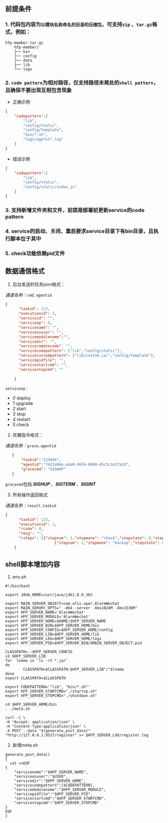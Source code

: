 ## 前提条件
### 1. 代码包内容为`以模块名称命名的目录的压缩包`，可支持`zip` 、`tar.gz`格式，例如：
```shell
hfp-member.tar.gz
    hfp-member/
    ├── bin
    ├── config
    ├── data
    ├── lib
    └── logs
```
### 2. `code pattern`为相对路径，仅支持路径末尾处的`shell pattern`，且确保不要出现互相包含现象
- 正确示例
```json
{
    "codepattern":[
        "lib",
        "config/static",
        "config/template",
        "bin/*.sh",
        "logs/age?nt*.log"
    ]
}
```

- 错误示例
```json
{
    "codepattern":[
        "lib",
        "config/static",
        "config/static/index.js"
    ]
}
```
### 3. 支持新增文件夹和文件，前提是部署前更新service的code pattern
### 4. service的启动、关闭、重启要求service目录下有bin目录，且执行脚本位于其中
### 5. check功能依赖pid文件
## 数据通信格式

1. 后台发送的任务json格式：

*通道名称：*`cmd.agentid`

```json
{
      "taskid": 123,
      "executionid": 1,
      "serviceid": "",
      "serviceop": 0,
      "servicename": "",
      "serviceosuser": "",
      "servicemodulename":"",
      "servicedir": "",
      "serviceremotecode": "",
      "servicecodepattern": ["lib","config/static"],
      "servicecustompattern": ["lib/custom.jar","config/template"],
      "servicepidfile": "",
      "servicestartcmd": "",
      "servicestopcmd": ""
      
    }

```
`serviceop：`

- *0* deploy
- *1* upgrade
- *2* start
- *3* stop
- *4* restart
- *5* check

2. 优雅指令格式：

*通道名称：*`grace.agentid`

```json
   {
       "taskid":"123456",
       "agentid":"7422abbe-ada0-46f4-9b60-65c5c2e27a2d",
       "gracecmd": "SIGHUP"
   }
```

`gracecmd`包括:***SIGHUP*** 、***SIGTERM*** 、***SIGINT***

3. 所有操作返回格式

*通道名称：*`result.taskid`

```json
{
      "taskid": 123,
      "executionid": 1,
      "rcode": 0,
      "rmsg": "",
      "rsteps": [{"stepnum": 1,"stepmane": "check","stepstate": 0,"stepmsg": "","steptime": ""},
                      {"stepnum": 2,"stepmane": "backup","stepstate": 0,"stepmsg": "","steptime": ""}]  
    }

```

## shell脚本增加内容
1. env.sh
```shell
#!/bin/bash

export JAVA_HOME=/usr/java/jdk1.8.0_162

export MAIN_SERVER_OBJECT=com.afis.oper.AlarmWechat
export MAIN_SERVRt_OPTS=" -d64 -server -Xms1024M -Xmx1536M"
export HFP_SERVER_NAME='AlarmWechat'
export HFP_SERVER_MODULE='AlarmWechat'
export HFP_SERVER_HOME=$HOME/$HFP_SERVER_NAME
export HFP_SERVER_BIN=$HFP_SERVER_HOME/bin
export HFP_SERVER_CONFIG=$HFP_SERVER_HOME/config
export HFP_SERVER_LIB=$HFP_SERVER_HOME/lib
export HFP_SERVER_LOG=$HFP_SERVER_HOME/logs
export HFP_SERVER_PID=$HFP_SERVER_BIN/$MAIN_SERVER_OBJECT.pid

CLASSPATH=.:$HFP_SERVER_CONFIG
cd $HFP_SERVER_LIB
for  lname in `ls -rt *.jar`
do
        CLASSPATH=$CLASSPATH:$HFP_SERVER_LIB"/"$lname
done
export CLASSPATH=$CLASSPATH

export CODEPATTERN='"lib", "bin/*.sh"'
export HFP_SERVER_STARTCMD="./startup.sh"
export HFP_SERVER_STOPCMD="./shutdown.sh"

cd $HFP_SERVER_HOME/bin 
. ./meta.sh

curl -i \
-H "Accept: application/json" \
-H "Content-Type:application/json" \
-X POST --data "$(generate_post_data)" "http://127.0.0.1:9527/register" >> $HFP_SERVER_LOG/register.log
```

2. 新增meta.sh
```shell
generate_post_data()
{
  cat <<EOF
{
    "servicename":"$HFP_SERVER_NAME",
    "serviceosuser":"$USER",
    "servicedir":"$HFP_SERVER_HOME",
    "servicecodepattern":[$CODEPATTERN],
    "servicemodulename":"$HFP_SERVER_MODULE",
    "servicepidfile":"$HFP_SERVER_PID",
    "servicestartcmd":"$HFP_SERVER_STARTCMD",
    "servicestopcmd":"$HFP_SERVER_STOPCMD"
}
EOF
}
```